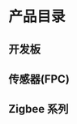 # 产品目录

## 开发板

<ProductCard
	img="/wiki/controller/spark-c3/img/SparkC3-Main.png"
	name="Spark-C3"
	link="./controller/spark-c3"
/>

## 传感器(FPC)

<ProductCard
	img="/wiki/fpc-series/fpc-sht30/img/FPC-SHT30.png"
	name="FPC-SHT30"
	link="./fpc-sensor/fpc-sht30"
/>

<ProductCard
	img="/wiki/fpc-series/fpc-sht40/img/FPC-ENV2.png"
	name="FPC-SHT40"
	link="./fpc-sensor/fpc-sht40"
/>

<ProductCard
	img="/wiki/fpc-series/fpc-opt3001/img/FPC-OPT3001.png"
	name="FPC-OPT3001"
	link="./fpc-sensor/fpc-opt3001"
/>

## Zigbee 系列

<ProductCard
	img="/wiki/zigbee-series/om15020-jn5169/img/product.png"
	name="OM15020-JN5169"
	link="./zigbee-series/om15020-jn5169"
/>

<ProductCard
	img="/wiki/zigbee-series/om15080-jn5189/img/product.png"
	name="FPC-OPT3001"
	link="./zigbee-series/om15080-jn5189"
/>
